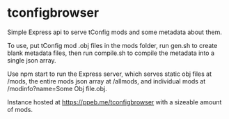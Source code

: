 # tconfigbrowser

Simple Express api to serve tConfig mods and some metadata about them.

To use, put tConfig mod .obj files in the mods folder, run gen.sh to create blank metadata files, then run compile.sh to compile the metadata into a single json array.

Use npm start to run the Express server, which serves static obj files at /mods, the entire mods json array at /allmods, and individual mods at /modinfo?name=Some Obj file.obj.

Instance hosted at https://ppeb.me/tconfigbrowser with a sizeable amount of mods.
